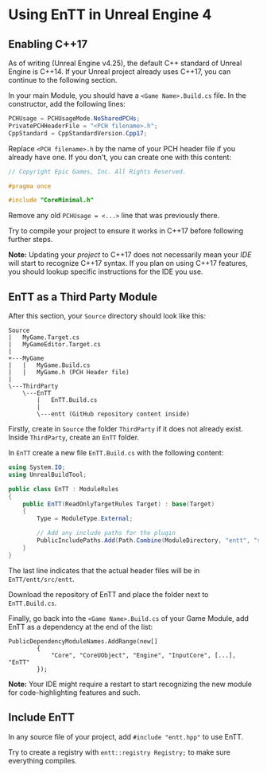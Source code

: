 # Using EnTT in Unreal Engine 4

## Enabling C++17
As of writing (Unreal Engine v4.25), the default C++ standard of Unreal Engine is C++14.
If your Unreal project already uses C++17, you can continue to the following section.

In your main Module, you should have a ```<Game Name>.Build.cs``` file. In the constructor, add the following lines:
```cs
PCHUsage = PCHUsageMode.NoSharedPCHs;
PrivatePCHHeaderFile = "<PCH filename>.h";
CppStandard = CppStandardVersion.Cpp17;
```

Replace ```<PCH filename>.h``` by the name of your PCH header file if you already have one.
If you don't, you can create one with this content:
```cpp
// Copyright Epic Games, Inc. All Rights Reserved.

#pragma once

#include "CoreMinimal.h"

```
Remove any old ```PCHUsage = <...>``` line that was previously there.

Try to compile your project to ensure it works in C++17 before following further steps.

**Note:** Updating your *project* to C++17 does not necessarily mean your *IDE* will start to recognize C++17
syntax. If you plan on using C++17 features, you should lookup specific instructions for the IDE you use.

## EnTT as a Third Party Module
After this section, your ```Source``` directory should look like this:
```
Source
|   MyGame.Target.cs
|   MyGameEditor.Target.cs
|
+---MyGame
|   |   MyGame.Build.cs
|   |   MyGame.h (PCH Header file)
|
\---ThirdParty
    \---EnTT
        |   EnTT.Build.cs
        |
        \---entt (GitHub repository content inside)
```
Firstly, create in ```Source``` the folder ```ThirdParty``` if it does not already exist. 
Inside ```ThirdParty```, create an ```EnTT``` folder.

In ```EnTT``` create a new file ```EnTT.Build.cs``` with the following content:
```cs
using System.IO;
using UnrealBuildTool;

public class EnTT : ModuleRules
{
    public EnTT(ReadOnlyTargetRules Target) : base(Target)
    {
        Type = ModuleType.External;

        // Add any include paths for the plugin
        PublicIncludePaths.Add(Path.Combine(ModuleDirectory, "entt", "src", "entt"));
    }
}
```
The last line indicates that the actual header files will be in ```EnTT/entt/src/entt```.

Download the repository of EnTT and place the folder next to ```EnTT.Build.cs```.

Finally, go back into the ```<Game Name>.Build.cs``` of your Game Module,
 add EnTT as a dependency at the end of the list:
```
PublicDependencyModuleNames.AddRange(new[]
        {
            "Core", "CoreUObject", "Engine", "InputCore", [...], "EnTT"
        });
```
**Note:** Your IDE might require a restart to start recognizing the new module for code-highlighting features and such.

## Include EnTT
In any source file of your project, add `#include "entt.hpp"` to use EnTT.

Try to create a registry with ```entt::registry Registry;``` to make sure everything compiles.
